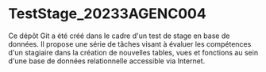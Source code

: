 # TestStage_20233AGENC004
Ce dépôt Git a été créé dans le cadre d'un test de stage en base de données. Il propose une série de tâches visant à évaluer les compétences d'un stagiaire dans la création de nouvelles tables, vues et fonctions au sein d'une base de données relationnelle accessible via Internet.
